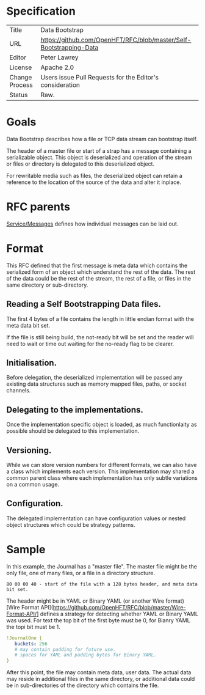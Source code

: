 # Specification

|         |                                                                                         |
|:------- | --------------------------------------------------------------------------------------- |
| Title   | Data Bootstrap                                                                          |
| URL     | https://github.com/OpenHFT/RFC/blob/master/Self-Bootstrapping-Data                      |
| Editor  | Peter Lawrey                                                                            |
| License | Apache 2.0                                                                              |
| Change Process | Users issue Pull Requests for the Editor's consideration                         |
| Status  | Raw.                                                                                    |

# Goals
Data Bootstrap describes how a file or TCP data stream can bootstrap itself.

The header of a master file or start of a strap has a message containing a serializable object.  This object is deserialized
and operation of the stream or files or directory is delegated to this deserialized object.

For rewritable media such as files, the deserialized object can retain a reference to the location of the source of the data and alter it inplace.

# RFC parents
[Service/Messages](https://github.com/OpenHFT/RFC/blob/master/Service/Messages/) defines how individual messages can be laid out.

# Format
This RFC defined that the first message is meta data which contains the serialized form of an object which understand the rest of the data.  The rest of the data could be the rest of the stream, the rest of a file, or files in the same directory or sub-directory.

## Reading a Self Bootstrapping Data files.

The first 4 bytes of a file contains the length in little endian format with the meta data bit set.

If the file is still being build, the not-ready bit will be set and the reader will need to wait or time out waiting for the no-ready flag to be clearer.

## Initialisation.
Before delegation, the deserialized implementation will be passed any existing data structures such as memory mapped files, paths, or socket channels.

## Delegating to the implementations.
Once the implementation specific object is loaded, as much functionlaity as possible should be delegated to this implementation.

## Versioning.
While we can store version numbers for different formats, we can also have a class which implements each version.  This implementation may shared a common parent class where each implementation has only subtle variations on a common usage.

## Configuration.
The delegated implementation can have configuration values or nested object structures which could be strategy patterns.

# Sample
In this example, the Journal has a "master file". The master file might be the only file, one of many files, or a file in a directory structure.

```
80 00 00 40 - start of the file with a 128 bytes header, and meta data bit set.
```

The header might be in YAML or Binary YAML (or another Wire format) [Wire Format API](https://github.com/OpenHFT/RFC/blob/master/Wire-Format-API/] defines a strategy for detecting whether YAML or Binary YAML was used. For text the top bit of the first byte must be 0, for Bianry YAML the topi bit must be 1.

```yaml
!JournalOne {
   buckets: 256
   # may contain padding for future use.
   # spaces for YAML and padding bytes for Binary YAML.
}
```

After this point, the file may contain meta data, user data.  The actual data may reside in additional files in the same directory, or additional data could be in sub-directories of the directory which contains the file.


